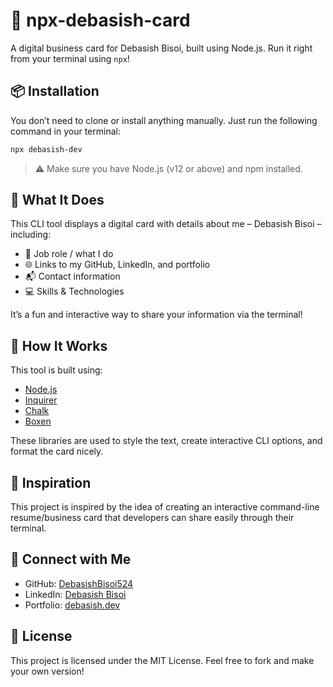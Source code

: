 # 📇 npx-debasish-card

A digital business card for Debasish Bisoi, built using Node.js. Run it right from your terminal using `npx`!

## 📦 Installation

You don’t need to clone or install anything manually. Just run the following command in your terminal:

```bash
npx debasish-dev
```

> ⚠️ Make sure you have Node.js (v12 or above) and npm installed.

## 📌 What It Does

This CLI tool displays a digital card with details about me – Debasish Bisoi – including:

- 💼 Job role / what I do
- 🌐 Links to my GitHub, LinkedIn, and portfolio
- 📬 Contact information
- 💻 Skills & Technologies

It’s a fun and interactive way to share your information via the terminal!

## 🔧 How It Works

This tool is built using:
- [Node.js](https://nodejs.org/)
- [Inquirer](https://www.npmjs.com/package/inquirer)
- [Chalk](https://www.npmjs.com/package/chalk)
- [Boxen](https://www.npmjs.com/package/boxen)

These libraries are used to style the text, create interactive CLI options, and format the card nicely.

## 🧠 Inspiration

This project is inspired by the idea of creating an interactive command-line resume/business card that developers can share easily through their terminal.

## 🤝 Connect with Me

- GitHub: [DebasishBisoi524](https://github.com/DebasishBisoi524)
- LinkedIn: [Debasish Bisoi](https://linkedin.com/in/debasishbisoi)
- Portfolio: [debasish.dev](https://your-portfolio-link.com)

## 📝 License

This project is licensed under the MIT License. Feel free to fork and make your own version!
